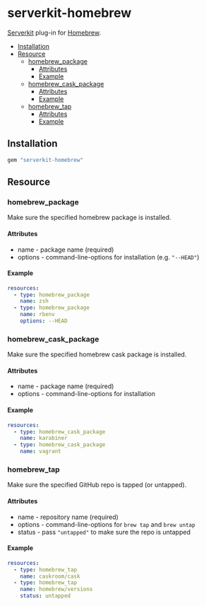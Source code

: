 # serverkit-homebrew
[Serverkit](https://github.com/r7kamura/serverkit) plug-in for [Homebrew](http://brew.sh/).

- [Installation](#installation)
- [Resource](#resource)
  - [homebrew_package](#homebrew_package)
    - [Attributes](#attributes)
    - [Example](#example)
  - [homebrew_cask_package](#homebrew_cask_package)
    - [Attributes](#attributes-1)
    - [Example](#example-1)
  - [homebrew_tap](#homebrew_tap)
    - [Attributes](#attributes-2)
    - [Example](#example-2)

## Installation
```rb
gem "serverkit-homebrew"
```

## Resource
### homebrew_package
Make sure the specified homebrew package is installed.

#### Attributes
- name - package name (required)
- options - command-line-options for installation (e.g. `"--HEAD"`)

#### Example
```yaml
resources:
  - type: homebrew_package
    name: zsh
  - type: homebrew_package
    name: rbenv
    options: --HEAD
```

### homebrew_cask_package
Make sure the specified homebrew cask package is installed.

#### Attributes
- name - package name (required)
- options - command-line-options for installation

#### Example
```yaml
resources:
  - type: homebrew_cask_package
    name: karabiner
  - type: homebrew_cask_package
    name: vagrant
```

### homebrew_tap
Make sure the specified GitHub repo is tapped (or untapped).

#### Attributes
- name - repository name (required)
- options - command-line-options for `brew tap` and `brew untap`
- status - pass `"untapped"` to make sure the repo is untapped

#### Example
```yaml
resources:
  - type: homebrew_tap
    name: caskroom/cask
  - type: homebrew_tap
    name: homebrew/versions
    status: untapped
```
